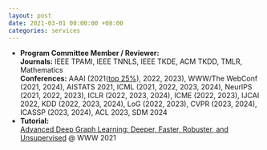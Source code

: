 ```yaml
---
layout: post
date: 2021-03-01 00:00:00 +08:00
categories: services
---
```

* **Program Committee Member / Reviewer:**  
**Journals:** IEEE TPAMI, IEEE TNNLS, IEEE TKDE, ACM TKDD, TMLR, Mathematics  
**Conferences:** AAAI (2021(<a href="https://aaai.org/Conferences/AAAI-21/wp-content/uploads/2021/05/AAAI-21-Program-Committee.pdf">top 25%</a>), 2022, 2023), WWW/The WebConf (2021, 2024), AISTATS 2021, ICML (2021, 2022, 2023, 2024), NeurIPS (2021, 2022, 2023), ICLR (2022, 2023, 2024), ICME (2022, 2023), IJCAI 2022, KDD (2022, 2023, 2024), LoG (2022, 2023), CVPR (2023, 2024), ICASSP (2023, 2024), ACL 2023, SDM 2024
* **Tutorial:**  
<a href="https://ai.tencent.com/ailab/ml/WWW-Deep-Graph-Learning.html">Advanced Deep Graph Learning: Deeper, Faster, Robuster, and Unsupervised</a> @ WWW 2021
